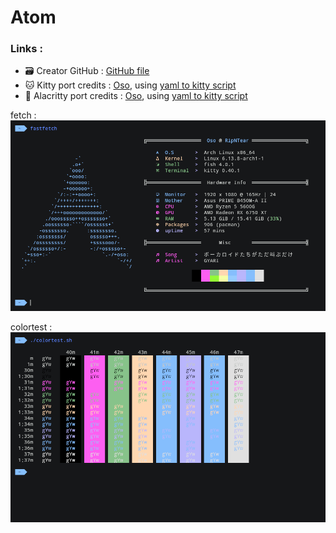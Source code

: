 # Atom

### Links :
- 🗃️ Creator GitHub : [GitHub file](https://github.com/Gogh-Co/Gogh/blob/master/themes/Atom.yml)
- 🐱 Kitty port credits : [Oso](github..com/KenrelOso), using [yaml to kitty script](https://github.com/KernelOso/yaml-to-kitty-color-converter)
- 🚀 Alacritty port credits : [Oso](github..com/KenrelOso), using [yaml to kitty script](https://github.com/KernelOso/yaml-to-alacrity-color-converter)

fetch : <br>
![screenshot](./assets/fetch.png)

colortest : <br>
![colortest](./assets/colortest.png)